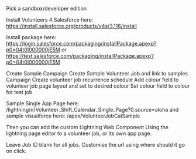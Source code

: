 Pick a sandbox/developer edition

Install Volunteers 4 Salesforce here:
https://install.salesforce.org/products/v4s/3.116/install

Install package here:
https://login.salesforce.com/packaging/installPackage.apexp?p0=04t0I000000jE5M
or 
https://test.salesforce.com/packaging/installPackage.apexp?p0=04t0I000000jE5M

Create Sample Campaign
Create Sample Volunteer Job and link to samples Campaign
Create volunteer job recurrence schedule
Add colour field to volunteer job page layout and set to desired colour
Set colour field to colour for test job

Sample Single App Page here:
/lightning/n/Volunteer_Shift_Calendar_Single_Page?0.source=aloha
and sample visualforce here:
/apex/VolunteerJobCalSample


Then you can add the custom Lightning Web Component Using the lightning page editor to a volunteer job, or its own app page.

Leave Job ID blank for all jobs.
Customise the url using where should it go on click. 
